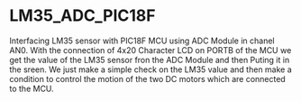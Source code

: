 # LM35_ADC_PIC18F
Interfacing LM35 sensor with PIC18F MCU using ADC Module in chanel AN0. 
With the connection of 4x20 Character LCD on PORTB of the MCU we get the value of the LM35 sensor fron the ADC Module and then Puting it in the sreen. 
We just make a simple check on the LM35 value and then make a condition to control the motion of the two DC motors which are connected to the MCU.
